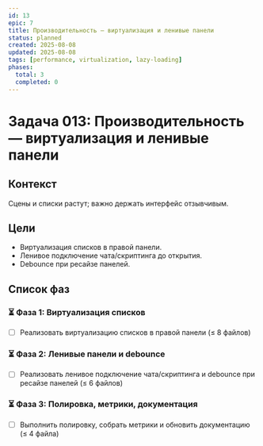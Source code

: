 ```yaml
---
id: 13
epic: 7
title: Производительность — виртуализация и ленивые панели
status: planned
created: 2025-08-08
updated: 2025-08-08
tags: [performance, virtualization, lazy-loading]
phases:
  total: 3
  completed: 0
---
```


# Задача 013: Производительность — виртуализация и ленивые панели

## Контекст
Сцены и списки растут; важно держать интерфейс отзывчивым.

## Цели
- Виртуализация списков в правой панели.
- Ленивое подключение чата/скриптинга до открытия.
- Debounce при ресайзе панелей.

## Список фаз

### ⏳ Фаза 1: Виртуализация списков
- [ ] Реализовать виртуализацию списков в правой панели (≤ 8 файлов)

### ⏳ Фаза 2: Ленивые панели и debounce
- [ ] Реализовать ленивое подключение чата/скриптинга и debounce при ресайзе панелей (≤ 6 файлов)

### ⏳ Фаза 3: Полировка, метрики, документация
- [ ] Выполнить полировку, собрать метрики и обновить документацию (≤ 4 файла)


